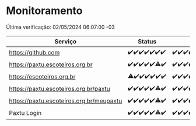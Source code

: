 # Monitoramento

Última verificação: 02/05/2024 06:07:00 -03

|Serviço|Status|Últimas 24h|
|---|---|---|
|https://github.com|<span title="2024-04-25: OK=24">✔️</span><span title="2024-04-26: OK=24">✔️</span><span title="2024-04-27: OK=24">✔️</span><span title="2024-04-28: OK=24">✔️</span><span title="2024-04-29: OK=24">✔️</span><span title="2024-04-30: OK=24">✔️</span><span title="2024-05-01: OK=9">✔️</span>|<span title="01/05/2024 06:08:00 -03 : 200">✔️</span><span title="01/05/2024 07:06:00 -03 : 200">✔️</span><span title="01/05/2024 08:04:00 -03 : 200">✔️</span><span title="01/05/2024 09:11:00 -03 : 200">✔️</span><span title="01/05/2024 10:07:00 -03 : 200">✔️</span><span title="01/05/2024 11:08:00 -03 : 200">✔️</span><span title="01/05/2024 12:05:00 -03 : 200">✔️</span><span title="01/05/2024 13:08:00 -03 : 200">✔️</span><span title="01/05/2024 14:06:00 -03 : 200">✔️</span><span title="01/05/2024 15:08:00 -03 : 200">✔️</span><span title="01/05/2024 16:03:00 -03 : 200">✔️</span><span title="01/05/2024 17:08:00 -03 : 200">✔️</span><span title="01/05/2024 18:06:00 -03 : 200">✔️</span><span title="01/05/2024 19:07:00 -03 : 200">✔️</span><span title="01/05/2024 20:07:00 -03 : 200">✔️</span><span title="01/05/2024 21:30:00 -03 : 200">✔️</span><span title="01/05/2024 22:42:00 -03 : 200">✔️</span><span title="01/05/2024 23:18:00 -03 : 200">✔️</span><span title="02/05/2024 00:07:00 -03 : 200">✔️</span><span title="02/05/2024 01:08:00 -03 : 200">✔️</span><span title="02/05/2024 02:08:00 -03 : 200">✔️</span><span title="02/05/2024 03:09:00 -03 : 200">✔️</span><span title="02/05/2024 04:06:00 -03 : 200">✔️</span><span title="02/05/2024 05:09:00 -03 : 200">✔️</span><span title="02/05/2024 06:07:00 -03 : 200">✔️</span>|
|https://paxtu.escoteiros.org.br|<span title="2024-04-25: OK=24">✔️</span><span title="2024-04-26: OK=24">✔️</span><span title="2024-04-27: OK=24">✔️</span><span title="2024-04-28: OK=24">✔️</span><span title="2024-04-29: OK=24">✔️</span><span title="2024-04-30: OK=23, Falhas=1">⚠️</span><span title="2024-05-01: OK=9">✔️</span>|<span title="01/05/2024 06:08:00 -03 : 200">✔️</span><span title="01/05/2024 07:06:00 -03 : 200">✔️</span><span title="01/05/2024 08:04:00 -03 : 200">✔️</span><span title="01/05/2024 09:11:00 -03 : 200">✔️</span><span title="01/05/2024 10:07:00 -03 : 200">✔️</span><span title="01/05/2024 11:08:00 -03 : 200">✔️</span><span title="01/05/2024 12:05:00 -03 : 200">✔️</span><span title="01/05/2024 13:08:00 -03 : 200">✔️</span><span title="01/05/2024 14:06:00 -03 : 200">✔️</span><span title="01/05/2024 15:08:00 -03 : 200">✔️</span><span title="01/05/2024 16:03:00 -03 : 200">✔️</span><span title="01/05/2024 17:08:00 -03 : 200">✔️</span><span title="01/05/2024 18:06:00 -03 : 200">✔️</span><span title="01/05/2024 19:07:00 -03 : 200">✔️</span><span title="01/05/2024 20:07:00 -03 : 200">✔️</span><span title="01/05/2024 21:30:00 -03 : 200">✔️</span><span title="01/05/2024 22:42:00 -03 : 200">✔️</span><span title="01/05/2024 23:18:00 -03 : 200">✔️</span><span title="02/05/2024 00:07:00 -03 : 200">✔️</span><span title="02/05/2024 01:08:00 -03 : 200">✔️</span><span title="02/05/2024 02:08:00 -03 : 200">✔️</span><span title="02/05/2024 03:09:00 -03 : 200">✔️</span><span title="02/05/2024 04:06:00 -03 : 200">✔️</span><span title="02/05/2024 05:09:00 -03 : 200">✔️</span><span title="02/05/2024 06:07:00 -03 : 200">✔️</span>|
|https://escoteiros.org.br|<span title="2024-04-25: OK=23, Falhas=1">⚠️</span><span title="2024-04-26: OK=24">✔️</span><span title="2024-04-27: OK=24">✔️</span><span title="2024-04-28: OK=24">✔️</span><span title="2024-04-29: OK=24">✔️</span><span title="2024-04-30: OK=24">✔️</span><span title="2024-05-01: OK=9">✔️</span>|<span title="01/05/2024 06:08:00 -03 : 200">✔️</span><span title="01/05/2024 07:06:00 -03 : 200">✔️</span><span title="01/05/2024 08:04:00 -03 : 200">✔️</span><span title="01/05/2024 09:11:00 -03 : 200">✔️</span><span title="01/05/2024 10:07:00 -03 : 200">✔️</span><span title="01/05/2024 11:08:00 -03 : 200">✔️</span><span title="01/05/2024 12:05:00 -03 : 200">✔️</span><span title="01/05/2024 13:08:00 -03 : 200">✔️</span><span title="01/05/2024 14:06:00 -03 : 200">✔️</span><span title="01/05/2024 15:08:00 -03 : 200">✔️</span><span title="01/05/2024 16:03:00 -03 : 200">✔️</span><span title="01/05/2024 17:08:00 -03 : 0">❌</span><span title="01/05/2024 18:06:00 -03 : 200">✔️</span><span title="01/05/2024 19:07:00 -03 : 200">✔️</span><span title="01/05/2024 20:07:00 -03 : 200">✔️</span><span title="01/05/2024 21:30:00 -03 : 200">✔️</span><span title="01/05/2024 22:42:00 -03 : 200">✔️</span><span title="01/05/2024 23:18:00 -03 : 200">✔️</span><span title="02/05/2024 00:07:00 -03 : 200">✔️</span><span title="02/05/2024 01:08:00 -03 : 200">✔️</span><span title="02/05/2024 02:08:00 -03 : 200">✔️</span><span title="02/05/2024 03:09:00 -03 : 200">✔️</span><span title="02/05/2024 04:06:00 -03 : 200">✔️</span><span title="02/05/2024 05:09:00 -03 : 200">✔️</span><span title="02/05/2024 06:07:00 -03 : 200">✔️</span>|
|https://paxtu.escoteiros.org.br/paxtu|<span title="2024-04-25: OK=24">✔️</span><span title="2024-04-26: OK=24">✔️</span><span title="2024-04-27: OK=24">✔️</span><span title="2024-04-28: OK=24">✔️</span><span title="2024-04-29: OK=24">✔️</span><span title="2024-04-30: OK=23, Falhas=1">⚠️</span><span title="2024-05-01: OK=9">✔️</span>|<span title="01/05/2024 06:08:00 -03 : 200">✔️</span><span title="01/05/2024 07:06:00 -03 : 200">✔️</span><span title="01/05/2024 08:04:00 -03 : 200">✔️</span><span title="01/05/2024 09:11:00 -03 : 200">✔️</span><span title="01/05/2024 10:07:00 -03 : 200">✔️</span><span title="01/05/2024 11:08:00 -03 : 200">✔️</span><span title="01/05/2024 12:05:00 -03 : 200">✔️</span><span title="01/05/2024 13:08:00 -03 : 200">✔️</span><span title="01/05/2024 14:06:00 -03 : 200">✔️</span><span title="01/05/2024 15:08:00 -03 : 200">✔️</span><span title="01/05/2024 16:03:00 -03 : 200">✔️</span><span title="01/05/2024 17:08:00 -03 : 200">✔️</span><span title="01/05/2024 18:06:00 -03 : 200">✔️</span><span title="01/05/2024 19:07:00 -03 : 200">✔️</span><span title="01/05/2024 20:07:00 -03 : 200">✔️</span><span title="01/05/2024 21:30:00 -03 : 200">✔️</span><span title="01/05/2024 22:42:00 -03 : 200">✔️</span><span title="01/05/2024 23:18:00 -03 : 200">✔️</span><span title="02/05/2024 00:07:00 -03 : 200">✔️</span><span title="02/05/2024 01:08:00 -03 : 200">✔️</span><span title="02/05/2024 02:08:00 -03 : 200">✔️</span><span title="02/05/2024 03:09:00 -03 : 200">✔️</span><span title="02/05/2024 04:06:00 -03 : 200">✔️</span><span title="02/05/2024 05:09:00 -03 : 200">✔️</span><span title="02/05/2024 06:07:00 -03 : 200">✔️</span>|
|https://paxtu.escoteiros.org.br/meupaxtu|<span title="2024-04-25: OK=24">✔️</span><span title="2024-04-26: OK=24">✔️</span><span title="2024-04-27: OK=24">✔️</span><span title="2024-04-28: OK=24">✔️</span><span title="2024-04-29: OK=24">✔️</span><span title="2024-04-30: OK=23, Falhas=1">⚠️</span><span title="2024-05-01: OK=9">✔️</span>|<span title="01/05/2024 06:08:00 -03 : 200">✔️</span><span title="01/05/2024 07:06:00 -03 : 200">✔️</span><span title="01/05/2024 08:04:00 -03 : 200">✔️</span><span title="01/05/2024 09:11:00 -03 : 200">✔️</span><span title="01/05/2024 10:07:00 -03 : 200">✔️</span><span title="01/05/2024 11:08:00 -03 : 200">✔️</span><span title="01/05/2024 12:05:00 -03 : 200">✔️</span><span title="01/05/2024 13:08:00 -03 : 200">✔️</span><span title="01/05/2024 14:06:00 -03 : 200">✔️</span><span title="01/05/2024 15:08:00 -03 : 200">✔️</span><span title="01/05/2024 16:03:00 -03 : 200">✔️</span><span title="01/05/2024 17:08:00 -03 : 200">✔️</span><span title="01/05/2024 18:06:00 -03 : 200">✔️</span><span title="01/05/2024 19:07:00 -03 : 200">✔️</span><span title="01/05/2024 20:07:00 -03 : 200">✔️</span><span title="01/05/2024 21:30:00 -03 : 200">✔️</span><span title="01/05/2024 22:42:00 -03 : 200">✔️</span><span title="01/05/2024 23:18:00 -03 : 200">✔️</span><span title="02/05/2024 00:07:00 -03 : 200">✔️</span><span title="02/05/2024 01:08:00 -03 : 200">✔️</span><span title="02/05/2024 02:08:00 -03 : 200">✔️</span><span title="02/05/2024 03:09:00 -03 : 200">✔️</span><span title="02/05/2024 04:06:00 -03 : 200">✔️</span><span title="02/05/2024 05:09:00 -03 : 200">✔️</span><span title="02/05/2024 06:07:00 -03 : 200">✔️</span>|
|Paxtu Login|<span title="2024-04-25: OK=24">✔️</span><span title="2024-04-26: OK=24">✔️</span><span title="2024-04-27: OK=24">✔️</span><span title="2024-04-28: OK=24">✔️</span><span title="2024-04-29: OK=24">✔️</span><span title="2024-04-30: OK=23, Falhas=1">⚠️</span><span title="2024-05-01: OK=9">✔️</span>|<span title="01/05/2024 06:08:00 -03 : 200">✔️</span><span title="01/05/2024 07:06:00 -03 : 200">✔️</span><span title="01/05/2024 08:04:00 -03 : 200">✔️</span><span title="01/05/2024 09:11:00 -03 : 200">✔️</span><span title="01/05/2024 10:07:00 -03 : 200">✔️</span><span title="01/05/2024 11:08:00 -03 : 200">✔️</span><span title="01/05/2024 12:05:00 -03 : 200">✔️</span><span title="01/05/2024 13:08:00 -03 : 200">✔️</span><span title="01/05/2024 14:06:00 -03 : 200">✔️</span><span title="01/05/2024 15:08:00 -03 : 200">✔️</span><span title="01/05/2024 16:03:00 -03 : 200">✔️</span><span title="01/05/2024 17:08:00 -03 : 200">✔️</span><span title="01/05/2024 18:06:00 -03 : 200">✔️</span><span title="01/05/2024 19:07:00 -03 : 200">✔️</span><span title="01/05/2024 20:07:00 -03 : 200">✔️</span><span title="01/05/2024 21:30:00 -03 : 200">✔️</span><span title="01/05/2024 22:42:00 -03 : 200">✔️</span><span title="01/05/2024 23:18:00 -03 : 200">✔️</span><span title="02/05/2024 00:07:00 -03 : 200">✔️</span><span title="02/05/2024 01:08:00 -03 : 200">✔️</span><span title="02/05/2024 02:08:00 -03 : 200">✔️</span><span title="02/05/2024 03:09:00 -03 : 200">✔️</span><span title="02/05/2024 04:07:00 -03 : 200">✔️</span><span title="02/05/2024 05:09:00 -03 : 200">✔️</span><span title="02/05/2024 06:07:00 -03 : 200">✔️</span>|
